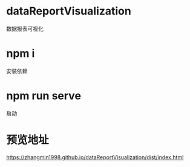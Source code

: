 # dataReportVisualization
数据报表可视化

# npm i
安装依赖

# npm run serve
启动

# 预览地址
https://zhangmin1998.github.io/dataReportVisualization/dist/index.html
